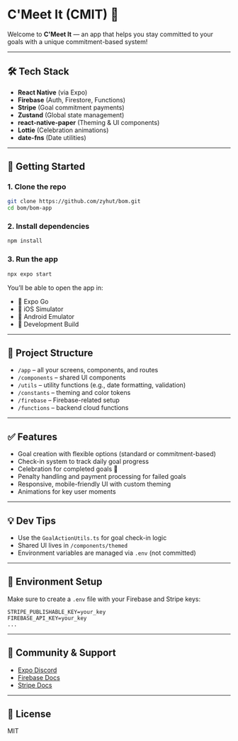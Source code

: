 # C'Meet It (CMIT) 🎯

Welcome to **C'Meet It** — an app that helps you stay committed to your goals with a unique commitment-based system!

---

## 🛠️ Tech Stack

- **React Native** (via Expo)
- **Firebase** (Auth, Firestore, Functions)
- **Stripe** (Goal commitment payments)
- **Zustand** (Global state management)
- **react-native-paper** (Theming & UI components)
- **Lottie** (Celebration animations)
- **date-fns** (Date utilities)

---

## 🚀 Getting Started

### 1. Clone the repo

```bash
git clone https://github.com/zyhut/bom.git
cd bom/bom-app
```

### 2. Install dependencies

```bash
npm install
```

### 3. Run the app

```bash
npx expo start
```

You’ll be able to open the app in:

- 📱 Expo Go
- 📱 iOS Simulator
- 📱 Android Emulator
- 🧪 Development Build

---

## 🧠 Project Structure

- `/app` – all your screens, components, and routes
- `/components` – shared UI components
- `/utils` – utility functions (e.g., date formatting, validation)
- `/constants` – theming and color tokens
- `/firebase` – Firebase-related setup
- `/functions` – backend cloud functions

---

## ✅ Features

- Goal creation with flexible options (standard or commitment-based)
- Check-in system to track daily goal progress
- Celebration for completed goals 🎉
- Penalty handling and payment processing for failed goals
- Responsive, mobile-friendly UI with custom theming
- Animations for key user moments

---

## 💡 Dev Tips

- Use the `GoalActionUtils.ts` for goal check-in logic
- Shared UI lives in `/components/themed`
- Environment variables are managed via `.env` (not committed)

---

## 🔐 Environment Setup

Make sure to create a `.env` file with your Firebase and Stripe keys:

```
STRIPE_PUBLISHABLE_KEY=your_key
FIREBASE_API_KEY=your_key
...
```

---

## 👥 Community & Support

- [Expo Discord](https://chat.expo.dev)
- [Firebase Docs](https://firebase.google.com/docs)
- [Stripe Docs](https://stripe.com/docs)

---

## 📜 License

MIT